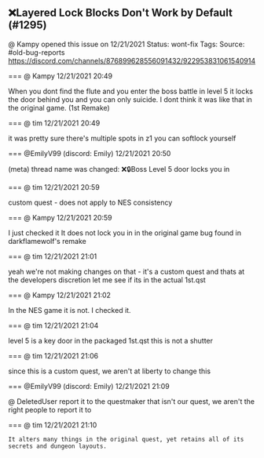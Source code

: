 ## ❌Layered Lock Blocks Don't Work by Default (#1295)
@ Kampy opened this issue on 12/21/2021
Status: wont-fix
Tags: 
Source: #old-bug-reports https://discord.com/channels/876899628556091432/922953831061540914


=== @ Kampy 12/21/2021 20:49

When you dont find the flute and you enter the boss battle in level 5 it locks the door behind you and you can only suicide. I dont think it was like that in the original game. (1st Remake)

=== @ tim 12/21/2021 20:49

it was
pretty sure there's multiple spots in z1 you can softlock yourself

=== @EmilyV99 (discord: Emily) 12/21/2021 20:50

(meta) thread name was changed: ❌🔒Boss Level 5 door locks you in

=== @ tim 12/21/2021 20:59

custom quest - does not apply to NES consistency

=== @ Kampy 12/21/2021 20:59

I just checked it
It does not lock you in
in the original game
bug found in darkflamewolf's remake

=== @ tim 12/21/2021 21:01

yeah we're not making changes on that - it's a custom quest and thats at the developers discretion
let me see if its in the actual 1st.qst

=== @ Kampy 12/21/2021 21:02

In the NES game it is not. I checked it.

=== @ tim 12/21/2021 21:04

level 5 is a key door
in the packaged 1st.qst this is not a shutter

=== @ tim 12/21/2021 21:06

since this is a custom quest, we aren't at liberty to change this

=== @EmilyV99 (discord: Emily) 12/21/2021 21:09

@ DeletedUser report it to the questmaker
that isn't our quest, we aren't the right people to report it to

=== @ tim 12/21/2021 21:10

```It alters many things in the original quest, yet retains all of its secrets and dungeon layouts.```
